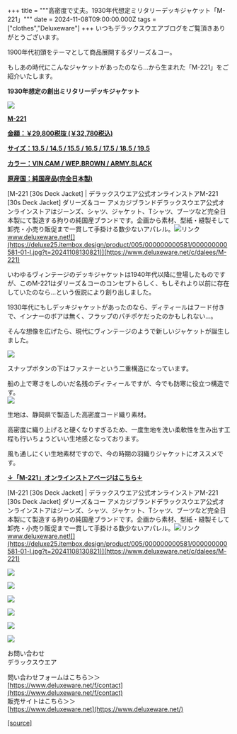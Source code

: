 +++
title = """高密度で丈夫。1930年代想定ミリタリーデッキジャケット「M-221」"""
date = 2024-11-08T09:00:00.000Z
tags = ["clothes","Deluxeware"]
+++
いつもデラックスウエアブログをご覧頂きありがとうございます。

1900年代初頭をテーマとして商品展開するダリーズ＆コー。

もしあの時代にこんなジャケットがあったのなら…から生まれた「M-221」をご紹介いたします。

**1930年想定の創出ミリタリーデッキジャケット**

[![](https://stat.ameba.jp/user_images/20241108/14/deluxeware/cc/b9/j/o0800100015507567307.jpg)](https://www.deluxeware.net/c/dalees/M-221)

**[M-221](https://www.deluxeware.net/c/dalees/M-221)**

**[金額：￥29,800税抜 (￥32,780税込)](https://www.deluxeware.net/c/dalees/M-221)**

**[サイズ：13.5 / 14.5 / 15.5 / 16.5 / 17.5 / 18.5 / 19.5](https://www.deluxeware.net/c/dalees/M-221)**

**[カラー：VIN.CAM / WEP.BROWN / ARMY.BLACK](https://www.deluxeware.net/c/dalees/M-221)**

**[原産国：純国産品(完全日本製)](https://www.deluxeware.net/c/dalees/M-221)**

[M-221 \[30s Deck Jacket\] | デラックスウエア公式オンラインストアM-221 \[30s Deck Jacket\] ダリーズ＆コー アメカジブランドデラックスウエア公式オンラインストアはジーンズ、シャツ、ジャケット、Tシャツ、ブーツなど完全日本製にて製造する拘りの純国産ブランドです。企画から素材、型紙・縫製そして卸売・小売り販促まで一貫して手掛ける数少ないアパレル。![リンク](https://c.stat100.ameba.jp/ameblo/symbols/v3.20.0/svg/gray/editor_link.svg)www.deluxeware.net![](https://deluxe25.itembox.design/product/005/000000000581/000000000581-01-l.jpg?t=20241108130821)](https://www.deluxeware.net/c/dalees/M-221)

いわゆるヴィンテージのデッキジャケットは1940年代以降に登場したものですが、このM-221はダリーズ＆コーのコンセプトらしく、もしそれより以前に存在していたのなら…という仮説により創り出しました。

1930年代にもしデッキジャケットがあったのなら、ディティールはフード付きで、インナーのボアは無く、フラップのパチポケだったのかもしれない…。

そんな想像を広げたら、現代にヴィンテージのようで新しいジャケットが誕生しました。

[![](https://stat.ameba.jp/user_images/20241108/14/deluxeware/e1/64/j/o0800100015507567309.jpg)](https://stat.ameba.jp/user_images/20241108/14/deluxeware/e1/64/j/o0800100015507567309.jpg)

スナップボタンの下はファスナーという二重構造になっています。

船の上で寒さをしのいだ名残のディティールですが、今でも防寒に役立つ構造です。  
[![](https://stat.ameba.jp/user_images/20241108/14/deluxeware/46/5a/j/o0800100015507567310.jpg)](https://stat.ameba.jp/user_images/20241108/14/deluxeware/46/5a/j/o0800100015507567310.jpg)

生地は、静岡県で製造した高密度コード織り素材。

高密度に織り上げると硬くなりすぎるため、一度生地を洗い柔軟性を生み出す工程も行いちょうどいい生地感となっております。

風も通しにくい生地素材ですので、今の時期の羽織りジャケットにオススメです。

**[↓「M-221」オンラインストアページはこちら↓](https://www.deluxeware.net/c/dalees/M-221)**

[M-221 \[30s Deck Jacket\] | デラックスウエア公式オンラインストアM-221 \[30s Deck Jacket\] ダリーズ＆コー アメカジブランドデラックスウエア公式オンラインストアはジーンズ、シャツ、ジャケット、Tシャツ、ブーツなど完全日本製にて製造する拘りの純国産ブランドです。企画から素材、型紙・縫製そして卸売・小売り販促まで一貫して手掛ける数少ないアパレル。![リンク](https://c.stat100.ameba.jp/ameblo/symbols/v3.20.0/svg/gray/editor_link.svg)www.deluxeware.net![](https://deluxe25.itembox.design/product/005/000000000581/000000000581-01-l.jpg?t=20241108130821)](https://www.deluxeware.net/c/dalees/M-221)

[![](https://stat.ameba.jp/user_images/20241029/15/deluxeware/ac/ef/j/o1200050015503631118.jpg?caw=800)](https://www.deluxeware.net/f/STACKMAN)

[![](https://stat.ameba.jp/user_images/20241029/15/deluxeware/07/cc/j/o1200050015503632904.jpg?caw=800)](https://www.deluxeware.net/c/akita)

[![](https://stat.ameba.jp/user_images/20240614/12/deluxeware/fb/b4/j/o0800026015451324172.jpg?caw=800)](https://www.deluxeware.net/c/2024FWreserveall)

[![](https://stat.ameba.jp/user_images/20240315/15/deluxeware/04/7f/j/o0800026015413271803.jpg?caw=800)](https://www.instagram.com/deluxeware/?hl=ja)

[![](https://stat.ameba.jp/user_images/20220415/12/deluxeware/3b/ce/j/o0800026015103175481.jpg?caw=800)](https://www.deluxeware.net/f/headstore)

[![](https://stat.ameba.jp/user_images/20220415/12/deluxeware/d7/c6/j/o0800026015103175487.jpg?caw=800)](https://www.deluxeware.net/)

お問い合わせ  
デラックスウエア

問い合わせフォームはこちら＞＞  
[https://www.deluxeware.net/f/contact](https://www.deluxeware.net/f/contact)  
販売サイトはこちら＞＞  
[https://www.deluxeware.net](https://www.deluxeware.net/)

[[source]](https://ameblo.jp/deluxeware/entry-12874273354.html)
